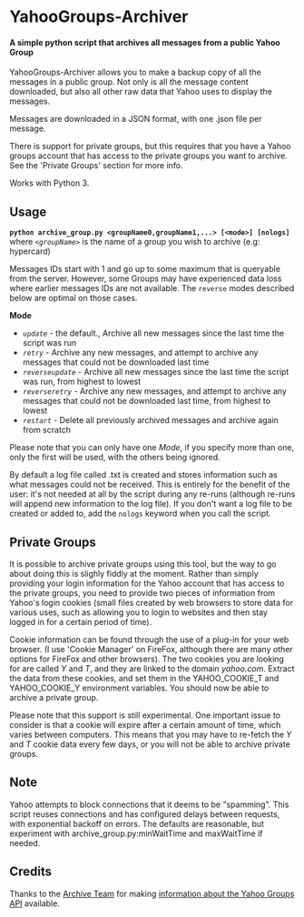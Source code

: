 # YahooGroups-Archiver

#### A simple python script that archives all messages from a public Yahoo Group

YahooGroups-Archiver allows you to make a backup copy of all the messages in a public group. Not only is all the message content downloaded, but also all other raw data that Yahoo uses to display the messages.

Messages are downloaded in a JSON format, with one .json file per message.

There is support for private groups, but this requires that you have a Yahoo groups account that has access to the private groups you want to archive. See the 'Private Groups' section for more info.

Works with Python 3.

## Usage
**`python archive_group.py <groupName0,groupName1,...> [<mode>] [nologs]`**
where *`<groupName>`* is the name of a group you wish to archive (e.g: hypercard)

Messages IDs start with 1 and go up to some maximum that is queryable from the server. However, some Groups may have experienced data loss
where earlier messages IDs are not available. The `reverse` modes described below are optimal on those cases.

**Mode**
* *`update`* - the default., Archive all new messages since the last time the script was run
* *`retry`* - Archive any new messages, and attempt to archive any messages that could not be downloaded last time
* *`reverseupdate`* - Archive all new messages since the last time the script was run, from highest to lowest
* *`reverseretry`* - Archive any new messages, and attempt to archive any messages that could not be downloaded last time, from highest to lowest
* *`restart`* - Delete all previously archived messages and archive again from scratch

Please note that you can only have one *Mode*, if you specify more than one, only the first will be used, with the others being ignored.

By default a log file called <groupname>.txt is created and stores information such as what messages could not be received. This is entirely for the benefit of the user: it's not needed at all by the script during any re-runs (although re-runs will append new information to the log file). If you don't want a log file to be created or added to, add the `nologs` keyword when you call the script.

## Private Groups
It is possible to archive private groups using this tool, but the way to go about doing this is slighly fiddly at the moment. Rather than simply providing your login information for the Yahoo account that has access to the private groups, you need to provide two pieces of information from Yahoo's login cookies (small files created by web browsers to store data for various uses, such as allowing you to login to websites and then stay logged in for a certain period of time).

Cookie information can be found through the use of a plug-in for your web browser. (I use 'Cookie Manager' on FireFox, although there are many other options for FireFox and other browsers). The two cookies you are looking for are called *Y* and *T*, and they are linked to the domain *yahoo.com*. Extract the data from these cookies, and set them in the YAHOO_COOKIE_T and YAHOO_COOKIE_Y environment variables. You should now be able to archive a private group.

Please note that this support is still experimental. One important issue to consider is that a cookie will expire after a certain amount of time, which varies between computers. This means that you may have to re-fetch the *Y* and *T* cookie data every few days, or you will not be able to archive private groups.

## Note
Yahoo attempts to block connections that it deems to be "spamming". This script reuses connections and has configured delays between requests, with exponential backoff on errors. The defaults are reasonable, but experiment with archive_group.py:minWaitTime and maxWaitTime if needed.

## Credits
Thanks to the [Archive Team](http://archiveteam.org/) for making [information about the Yahoo Groups API](http://www.archiveteam.org/index.php?title=Yahoo!_Groups) available.
